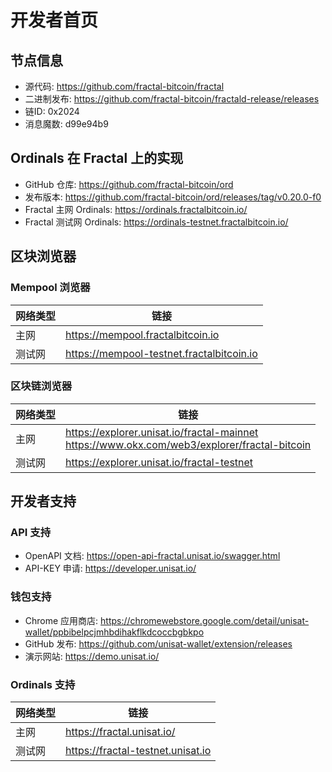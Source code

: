 # 开发者首页

## 节点信息

* 源代码: https://github.com/fractal-bitcoin/fractal
* 二进制发布: https://github.com/fractal-bitcoin/fractald-release/releases
* 链ID: 0x2024
* 消息魔数: d99e94b9

## Ordinals 在 Fractal 上的实现

* GitHub 仓库: https://github.com/fractal-bitcoin/ord
* 发布版本: https://github.com/fractal-bitcoin/ord/releases/tag/v0.20.0-f0
* Fractal 主网 Ordinals: https://ordinals.fractalbitcoin.io/
* Fractal 测试网 Ordinals: https://ordinals-testnet.fractalbitcoin.io/

## 区块浏览器

### Mempool 浏览器

| 网络类型 | 链接 |
|---------|------|
| 主网 | https://mempool.fractalbitcoin.io |
| 测试网 | https://mempool-testnet.fractalbitcoin.io |

### 区块链浏览器

| 网络类型 | 链接 |
|---------|------|
| 主网 | https://explorer.unisat.io/fractal-mainnet <br> https://www.okx.com/web3/explorer/fractal-bitcoin |
| 测试网 | https://explorer.unisat.io/fractal-testnet |

## 开发者支持

### API 支持
* OpenAPI 文档: https://open-api-fractal.unisat.io/swagger.html
* API-KEY 申请: https://developer.unisat.io/

### 钱包支持
* Chrome 应用商店: https://chromewebstore.google.com/detail/unisat-wallet/ppbibelpcjmhbdihakflkdcoccbgbkpo
* GitHub 发布: https://github.com/unisat-wallet/extension/releases
* 演示网站: https://demo.unisat.io/

### Ordinals 支持

| 网络类型 | 链接 |
|---------|------|
| 主网 | https://fractal.unisat.io/ |
| 测试网 | https://fractal-testnet.unisat.io | 